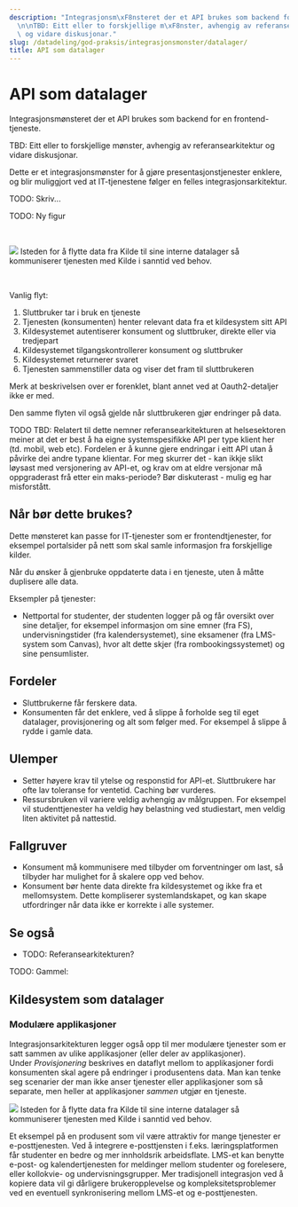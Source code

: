 ```yaml
---
description: "Integrasjonsm\xF8nsteret der et API brukes som backend for en frontend-tjeneste.\n\
  \n\nTBD: Eitt eller to forskjellige m\xF8nster, avhengig av referansearkitektur\
  \ og vidare diskusjonar."
slug: /datadeling/god-praksis/integrasjonsmonster/datalager/
title: API som datalager
---
```


# API som datalager

Integrasjonsmønsteret der et API brukes som backend for en frontend-tjeneste.


TBD: Eitt eller to forskjellige mønster, avhengig av referansearkitektur og vidare diskusjonar.

Dette er et integrasjonsmønster for å gjøre presentasjonstjenester enklere, og blir muliggjort ved at IT-tjenestene følger en felles integrasjonsarkitektur.


TODO: Skriv...


TODO: Ny figur


​


![](/datadeling/img/datalager.png)
Isteden for å flytte data fra Kilde til sine interne datalager så kommuniserer tjenesten med Kilde i sanntid ved behov.

​


Vanlig flyt:


1. Sluttbruker tar i bruk en tjeneste
2. Tjenesten (konsumenten) henter relevant data fra et kildesystem sitt API
3. Kildesystemet autentiserer konsument og sluttbruker, direkte eller via tredjepart
4. Kildesystemet tilgangskontrollerer konsument og sluttbruker
5. Kildesystemet returnerer svaret
6. Tjenesten sammenstiller data og viser det fram til sluttbrukeren


Merk at beskrivelsen over er forenklet, blant annet ved at Oauth2-detaljer ikke er med.


Den samme flyten vil også gjelde når sluttbrukeren gjør endringer på data.


TODO TBD: Relatert til dette nemner referansearkitekturen at helsesektoren meiner at det er best å ha eigne systemspesifikke API per type klient her (td. mobil, web etc). Fordelen er å kunne gjere endringar i eitt API utan å påvirke dei andre typane klientar. For meg skurrer det - kan ikkje slikt løysast med versjonering av API-et, og krav om at eldre versjonar må oppgraderast frå etter ein maks-periode? Bør diskuterast - mulig eg har misforstått.


## Når bør dette brukes?


Dette mønsteret kan passe for IT-tjenester som er frontendtjenester, for eksempel portalsider på nett som skal samle informasjon fra forskjellige kilder.


Når du ønsker å gjenbruke oppdaterte data i en tjeneste, uten å måtte duplisere alle data.


Eksempler på tjenester:


* Nettportal for studenter, der studenten logger på og får oversikt over sine detaljer, for eksempel informasjon om sine emner (fra FS), undervisningstider (fra kalendersystemet), sine eksamener (fra LMS-system som Canvas), hvor alt dette skjer (fra rombookingssystemet) og sine pensumlister.


## Fordeler


* Sluttbrukerne får ferskere data.
* Konsumenten får det enklere, ved å slippe å forholde seg til eget datalager, provisjonering og alt som følger med. For eksempel å slippe å rydde i gamle data.


## Ulemper


* Setter høyere krav til ytelse og responstid for API-et. Sluttbrukere har ofte lav toleranse for ventetid. Caching bør vurderes.
* Ressursbruken vil variere veldig avhengig av målgruppen. For eksempel vil studenttjenester ha veldig høy belastning ved studiestart, men veldig liten aktivitet på nattestid.


## Fallgruver


* Konsument må kommunisere med tilbyder om forventninger om last, så tilbyder har mulighet for å skalere opp ved behov.
* Konsument bør hente data direkte fra kildesystemet og ikke fra et mellomsystem. Dette kompliserer systemlandskapet, og kan skape utfordringer når data ikke er korrekte i alle systemer.


## Se også


* TODO: Referansearkitekturen?


TODO: Gammel:


## Kildesystem som datalager


### Modulære applikasjoner


Integrasjonsarkitekturen legger også opp til mer modulære tjenester som er satt sammen av ulike applikasjoner (eller deler av applikasjoner). Under *Provisjonering* beskrives en dataflyt mellom to applikasjoner fordi konsumenten skal agere på endringer i produsentens data. Man kan tenke seg scenarier der man ikke anser tjenester eller applikasjoner som så separate, men heller at applikasjoner *sammen* utgjør en tjeneste.


![](/datadeling/img/datalager.png)
Isteden for å flytte data fra Kilde til sine interne datalager så kommuniserer tjenesten med Kilde i sanntid ved behov.

Et eksempel på en produsent som vil være attraktiv for mange tjenester er e-posttjenesten. Ved å integrere e-posttjensten i f.eks. læringsplatformen får studenter en bedre og mer innholdsrik arbeidsflate. LMS-et kan benytte e-post- og kalendertjenesten for meldinger mellom studenter og forelesere, eller kollokvie- og undervisningsgrupper. Mer tradisjonell integrasjon ved å kopiere data vil gi dårligere brukeropplevelse og kompleksitetsproblemer ved en eventuell synkronisering mellom LMS-et og e-posttjenesten.